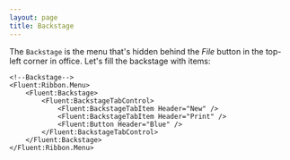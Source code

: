 ```yaml
---
layout: page
title: Backstage
---
```


The `Backstage` is the menu that's hidden behind the _File_ button in the top-left corner in office.
Let's fill the backstage with items:

```xaml
<!--Backstage-->
<Fluent:Ribbon.Menu>
    <Fluent:Backstage>
        <Fluent:BackstageTabControl>
            <Fluent:BackstageTabItem Header="New" />
            <Fluent:BackstageTabItem Header="Print" />
            <Fluent:Button Header="Blue" />
        </Fluent:BackstageTabControl>
    </Fluent:Backstage>
</Fluent:Ribbon.Menu>
```